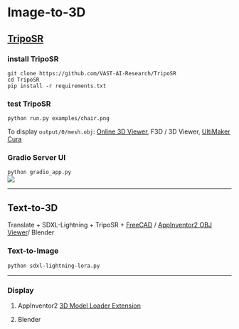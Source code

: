 # Image-to-3D

## [TripoSR](https://github.com/VAST-AI-Research/TripoSR)

### install TripoSR
```
git clone https://github.com/VAST-AI-Research/TripoSR
cd TripoSR
pip install -r requirements.txt
```

### test TripoSR
`python run.py examples/chair.png`<br>

To display `output/0/mesh.obj`: [Online 3D Viewer](https://3dviewer.net/), F3D / 3D Viewer, [UltiMaker Cura](https://ultimaker.com/software/ultimaker-cura/)

### Gradio Server UI
`python gradio_app.py`<br>
![](https://github.com/rkuo2000/GenAI/blob/main/assets/TripoSR_Gradio_Server_UI.png?raw=true)

---
## Text-to-3D
Translate + SDXL-Lightning + TripoSR + [FreeCAD](https://www.freecad.org/) / [AppInventor2 OBJ Viewer](https://community.appinventor.mit.edu/t/3d-model-loader-extension/43741)/ Blender<br>

### Text-to-Image
`python sdxl-lightning-lora.py`<br>

---
### Display
1. AppInventor2 [3D Model Loader Extension](https://community.appinventor.mit.edu/t/3d-model-loader-extension/43741)

2. Blender

